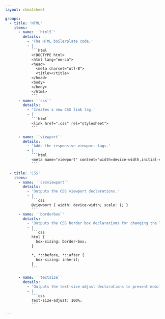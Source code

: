 ```yaml
---
layout: cheatsheet

groups:
  - title: 'HTML'
    items:
      - name: '`html5`'
        details:
          - 'The HTML boilerplate code.'
          - |
            ```html
            <!DOCTYPE html>
            <html lang="en-ca">
            <head>
              <meta charset="utf-8">
              <title></title>
            </head>
            <body>
            </body>
            </html>
            ```
      - name: '`css`'
        details:
          - 'Creates a new CSS link tag.'
          - |
            ```html
            <link href=".css" rel="stylesheet">
            ```

      - name: '`viewport`'
        details:
          - 'Adds the responsive viewport tags.'
          - |
            ```html
            <meta name="viewport" content="width=device-width,initial-scale=1">
            ```

  - title: 'CSS'
    items:
      - name: '`cssviewport`'
        details:
          - 'Outputs the CSS viewport declarations.'
          - |
            ```css
            @viewport { width: device-width; scale: 1; }
            ```
      - name: '`borderbox`'
        details:
          - 'Outputs the CSS border box declarations for changing the layout math.'
          - |
            ```css
            html {
              box-sizing: border-box;
            }

            *, *::before, *::after {
              box-sizing: inherit;
            }
            ```

      - name: '`textsize`'
        details:
          - 'Outputs the text-size-adjust declarations to prevent mobile browsers from changing the font-size.'
          - |
            ```css
            text-size-adjust: 100%;
            ```

---
```

